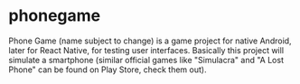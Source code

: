 # phonegame
Phone Game (name subject to change) is a game project for native Android, later for React Native, for testing user interfaces. Basically this project will simulate a smartphone (similar official games like "Simulacra" and "A Lost Phone" can be found on Play Store, check them out).
